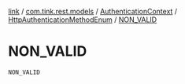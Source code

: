 [link](../../../index.md) / [com.tink.rest.models](../../index.md) / [AuthenticationContext](../index.md) / [HttpAuthenticationMethodEnum](index.md) / [NON_VALID](./-n-o-n_-v-a-l-i-d.md)

# NON_VALID

`NON_VALID`